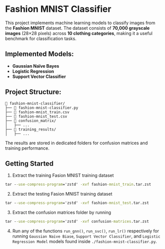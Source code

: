 # Fashion MNIST Classifier

This project implements machine learning models to classify images from the **Fashion MNIST** dataset. 
The dataset consists of **70,000 grayscale images** (28×28 pixels) across **10 clothing categories**, making it a useful benchmark for classification tasks.

## Implemented Models:
- **Gaussian Naïve Bayes**
- **Logistic Regression**
- **Support Vector Classifier**

## Project Structure:
```
📂 fashion-mnist-classifier/  
├── 📄 fashion-mnist-classifier.py 
├── 📄 fashion-mnist_train.csv      
├── 📄 fashion-mnist_test.csv       
├── 📂 confusion_matrix/            
│   ├── ...
├── 📂 training_results/           
│   ├── ...
```

The results are stored in dedicated folders for confusion matrices and training performance.

## Getting Started
1. Extract the training Fasion MNIST training dataset
```cmd
tar --use-compress-program='zstd' -xvf fashion-mnist_train.tar.zst
```
2. Extract the testing Fasion MNIST training dataset
```cmd
tar --use-compress-program='zstd' -xvf fashion-mnist_test.tar.zst
```
3. Extract the confusion matrices folder by running
```cmd
tar --use-compress-program='zstd' -xvf confusion-matrices.tar.zst
```
4. Run any of the functions `run_gnn()`, `run_svc()`, `run_lr()` respectively for running `Gaussian Naive Biase`, `Support Vector Classifier`, and `Logistic Regression Model` models found inside `./fashion-mnist-classifier.py`.
